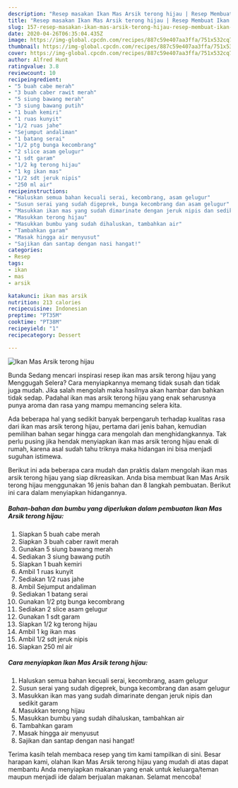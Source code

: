 ```yaml
---
description: "Resep masakan Ikan Mas Arsik terong hijau | Resep Membuat Ikan Mas Arsik terong hijau Yang Enak dan Simpel"
title: "Resep masakan Ikan Mas Arsik terong hijau | Resep Membuat Ikan Mas Arsik terong hijau Yang Enak dan Simpel"
slug: 157-resep-masakan-ikan-mas-arsik-terong-hijau-resep-membuat-ikan-mas-arsik-terong-hijau-yang-enak-dan-simpel
date: 2020-04-26T06:35:04.435Z
image: https://img-global.cpcdn.com/recipes/887c59e407aa3ffa/751x532cq70/ikan-mas-arsik-terong-hijau-foto-resep-utama.jpg
thumbnail: https://img-global.cpcdn.com/recipes/887c59e407aa3ffa/751x532cq70/ikan-mas-arsik-terong-hijau-foto-resep-utama.jpg
cover: https://img-global.cpcdn.com/recipes/887c59e407aa3ffa/751x532cq70/ikan-mas-arsik-terong-hijau-foto-resep-utama.jpg
author: Alfred Hunt
ratingvalue: 3.8
reviewcount: 10
recipeingredient:
- "5 buah cabe merah"
- "3 buah caber rawit merah"
- "5 siung bawang merah"
- "3 siung bawang putih"
- "1 buah kemiri"
- "1 ruas kunyit"
- "1/2 ruas jahe"
- "Sejumput andaliman"
- "1 batang serai"
- "1/2 ptg bunga kecombrang"
- "2 slice asam gelugur"
- "1 sdt garam"
- "1/2 kg terong hijau"
- "1 kg ikan mas"
- "1/2 sdt jeruk nipis"
- "250 ml air"
recipeinstructions:
- "Haluskan semua bahan kecuali serai, kecombrang, asam gelugur"
- "Susun serai yang sudah digeprek, bunga kecombrang dan asam gelugur"
- "Masukkan ikan mas yang sudah dimarinate dengan jeruk nipis dan sedikit garam"
- "Masukkan terong hijau"
- "Masukkan bumbu yang sudah dihaluskan, tambahkan air"
- "Tambahkan garam"
- "Masak hingga air menyusut"
- "Sajikan dan santap dengan nasi hangat!"
categories:
- Resep
tags:
- ikan
- mas
- arsik

katakunci: ikan mas arsik 
nutrition: 213 calories
recipecuisine: Indonesian
preptime: "PT35M"
cooktime: "PT38M"
recipeyield: "1"
recipecategory: Dessert

---
```



![Ikan Mas Arsik terong hijau](https://img-global.cpcdn.com/recipes/887c59e407aa3ffa/751x532cq70/ikan-mas-arsik-terong-hijau-foto-resep-utama.jpg)

Bunda Sedang mencari inspirasi resep ikan mas arsik terong hijau yang Menggugah Selera? Cara menyiapkannya memang tidak susah dan tidak juga mudah. Jika salah mengolah maka hasilnya akan hambar dan bahkan tidak sedap. Padahal ikan mas arsik terong hijau yang enak seharusnya punya aroma dan rasa yang mampu memancing selera kita.



Ada beberapa hal yang sedikit banyak berpengaruh terhadap kualitas rasa dari ikan mas arsik terong hijau, pertama dari jenis bahan, kemudian pemilihan bahan segar hingga cara mengolah dan menghidangkannya. Tak perlu pusing jika hendak menyiapkan ikan mas arsik terong hijau enak di rumah, karena asal sudah tahu triknya maka hidangan ini bisa menjadi suguhan istimewa.


Berikut ini ada beberapa cara mudah dan praktis dalam mengolah ikan mas arsik terong hijau yang siap dikreasikan. Anda bisa membuat Ikan Mas Arsik terong hijau menggunakan 16 jenis bahan dan 8 langkah pembuatan. Berikut ini cara dalam menyiapkan hidangannya.

<!--inarticleads1-->

##### Bahan-bahan dan bumbu yang diperlukan dalam pembuatan Ikan Mas Arsik terong hijau:

1. Siapkan 5 buah cabe merah
1. Siapkan 3 buah caber rawit merah
1. Gunakan 5 siung bawang merah
1. Sediakan 3 siung bawang putih
1. Siapkan 1 buah kemiri
1. Ambil 1 ruas kunyit
1. Sediakan 1/2 ruas jahe
1. Ambil Sejumput andaliman
1. Sediakan 1 batang serai
1. Gunakan 1/2 ptg bunga kecombrang
1. Sediakan 2 slice asam gelugur
1. Gunakan 1 sdt garam
1. Siapkan 1/2 kg terong hijau
1. Ambil 1 kg ikan mas
1. Ambil 1/2 sdt jeruk nipis
1. Siapkan 250 ml air




<!--inarticleads2-->

##### Cara menyiapkan Ikan Mas Arsik terong hijau:

1. Haluskan semua bahan kecuali serai, kecombrang, asam gelugur
1. Susun serai yang sudah digeprek, bunga kecombrang dan asam gelugur
1. Masukkan ikan mas yang sudah dimarinate dengan jeruk nipis dan sedikit garam
1. Masukkan terong hijau
1. Masukkan bumbu yang sudah dihaluskan, tambahkan air
1. Tambahkan garam
1. Masak hingga air menyusut
1. Sajikan dan santap dengan nasi hangat!




Terima kasih telah membaca resep yang tim kami tampilkan di sini. Besar harapan kami, olahan Ikan Mas Arsik terong hijau yang mudah di atas dapat membantu Anda menyiapkan makanan yang enak untuk keluarga/teman maupun menjadi ide dalam berjualan makanan. Selamat mencoba!
